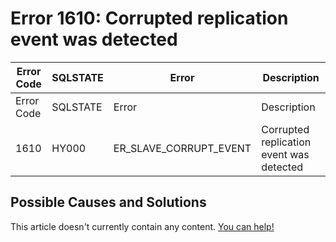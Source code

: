 
# Error 1610: Corrupted replication event was detected


| Error Code | SQLSTATE | Error | Description |
| --- | --- | --- | --- |
| Error Code | SQLSTATE | Error | Description |
| 1610 | HY000 | ER_SLAVE_CORRUPT_EVENT | Corrupted replication event was detected |




## Possible Causes and Solutions


This article doesn't currently contain any content. [You can help!](/kb/en/writing-and-editing-knowledge-base-articles/)

